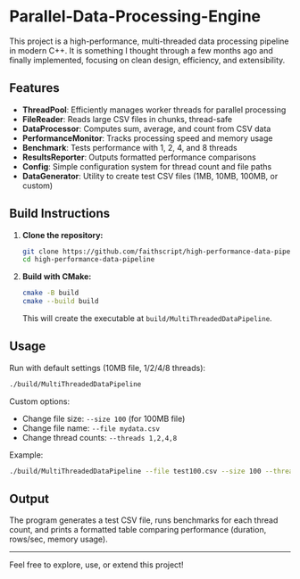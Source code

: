 # Parallel-Data-Processing-Engine

This project is a high-performance, multi-threaded data processing pipeline in modern C++. It is something I thought through a few months ago and finally implemented, focusing on clean design, efficiency, and extensibility.

## Features
- **ThreadPool**: Efficiently manages worker threads for parallel processing
- **FileReader**: Reads large CSV files in chunks, thread-safe
- **DataProcessor**: Computes sum, average, and count from CSV data
- **PerformanceMonitor**: Tracks processing speed and memory usage
- **Benchmark**: Tests performance with 1, 2, 4, and 8 threads
- **ResultsReporter**: Outputs formatted performance comparisons
- **Config**: Simple configuration system for thread count and file paths
- **DataGenerator**: Utility to create test CSV files (1MB, 10MB, 100MB, or custom)

## Build Instructions

1. **Clone the repository:**
   ```sh
   git clone https://github.com/faithscript/high-performance-data-pipeline.git
   cd high-performance-data-pipeline
   ```

2. **Build with CMake:**
   ```sh
   cmake -B build
   cmake --build build
   ```
   This will create the executable at `build/MultiThreadedDataPipeline`.

## Usage

Run with default settings (10MB file, 1/2/4/8 threads):
```sh
./build/MultiThreadedDataPipeline
```

Custom options:
- Change file size: `--size 100` (for 100MB file)
- Change file name: `--file mydata.csv`
- Change thread counts: `--threads 1,2,4,8`

Example:
```sh
./build/MultiThreadedDataPipeline --file test100.csv --size 100 --threads 2,4,8
```

## Output
The program generates a test CSV file, runs benchmarks for each thread count, and prints a formatted table comparing performance (duration, rows/sec, memory usage).

---

Feel free to explore, use, or extend this project! 
